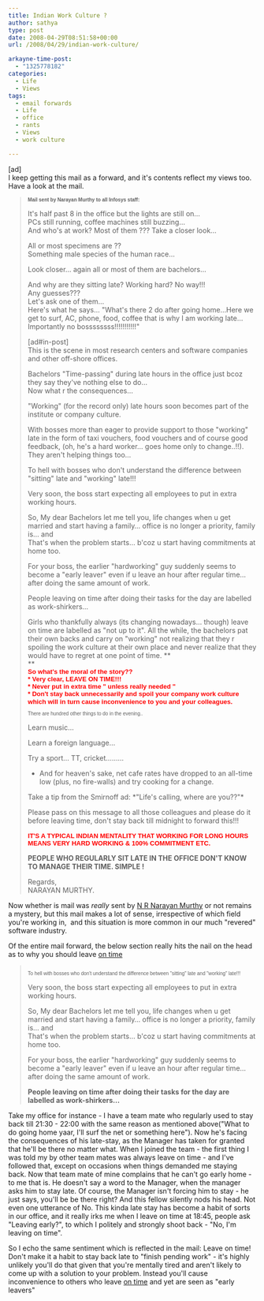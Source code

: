 ```yaml
---
title: Indian Work Culture ?
author: sathya
type: post
date: 2008-04-29T08:51:58+00:00
url: /2008/04/29/indian-work-culture/

arkayne-time-post:
  - "1325778182"
categories:
  - Life
  - Views
tags:
  - email forwards
  - Life
  - office
  - rants
  - Views
  - work culture

---
```

[ad]  
I keep getting this mail as a forward, and it's contents reflect my views too. Have a look at the mail.

> <span style="font-family: Arial; font-size: x-small;"><strong>Mail sent by Narayan Murthy to all Infosys staff:</strong></span>
> 
> It's half past 8 in the office but the lights are still on&#8230;  
> PCs still running, coffee machines still buzzing&#8230;  
> And who's at work? Most of them ??? Take a closer look&#8230;
> 
> All or most specimens are ??  
> Something male species of the human race&#8230;
> 
> Look closer&#8230; again all or most of them are bachelors&#8230;
> 
> And why are they sitting late? Working hard? No way!!!  
> Any guesses???  
> Let's ask one of them&#8230;  
> Here's what he says&#8230; "What's there 2 do after going home&#8230;Here we get to surf, AC, phone, food, coffee that is why I am working late&#8230;Importantly no bossssssss!!!!!!!!!!!"
> 
> <!--more-->
> 
>  
> [ad#in-post]  
> This is the scene in most research centers and software companies and other off-shore offices.
> 
> Bachelors "Time-passing" during late hours in the office just bcoz they say they've nothing else to do&#8230;  
> Now what r the consequences&#8230;
> 
> "Working" (for the record only) late hours soon becomes part of the institute or company culture.
> 
> With bosses more than eager to provide support to those "working" late in the form of taxi vouchers, food vouchers and of course good feedback, (oh, he's a hard worker&#8230; goes home only to change..!!).  
> They aren't helping things too&#8230;
> 
> To hell with bosses who don't understand the difference between "sitting" late and "working" late!!!
> 
> Very soon, the boss start expecting all employees to put in extra working hours.
> 
> So, My dear Bachelors let me tell you, life changes when u get married and start having a family&#8230; office is no longer a priority, family is&#8230; and  
> That's when the problem starts&#8230; b'coz u start having commitments at home too.
> 
> For your boss, the earlier "hardworking" guy suddenly seems to become a "early leaver" even if u leave an hour after regular time&#8230; after doing the same amount of work.
> 
> People leaving on time after doing their tasks for the day are labelled as work-shirkers&#8230;
> 
> Girls who thankfully always (its changing nowadays&#8230; though) leave on time are labelled as "not up to it". All the while, the bachelors pat their own backs and carry on "working" not realizing that they r spoiling the work culture at their own place and never realize that they would have to regret at one point of time. **  
>** <span style="font-family: Arial; color: red; font-size: small;"><strong><br /> So what's the moral of the story??<br /> * Very clear, LEAVE ON TIME!!!<br /> * Never put in extra time " unless really needed "<br /> * Don't stay back unnecessarily and spoil your company work culture which will in turn cause inconvenience to you and your colleagues.</strong></span><span style="font-size: small;"><br /> </span><span style="font-family: Arial; font-size: x-small;"><br /> There are hundred other things to do in the evening..</span>
> 
> Learn music&#8230;
> 
> Learn a foreign language&#8230;
> 
> Try a sport&#8230; TT, cricket&#8230;&#8230;&#8230;
> 
> * And for heaven's sake, net cafe rates have dropped to an all-time low (plus, no fire-walls) and try cooking for a change.
> 
> Take a tip from the Smirnoff ad: \*"Life's calling, where are you??"\*
> 
> Please pass on this message to all those colleagues and please do it before leaving time, don't stay back till midnight to forward this!!!  
> <span style="font-family: Arial; color: red; font-size: small;"><strong><br /> IT'S A TYPICAL INDIAN MENTALITY THAT WORKING FOR LONG HOURS MEANS VERY HARD WORKING & 100% COMMITMENT ETC.</strong></span>
> 
> **PEOPLE WHO REGULARLY SIT LATE IN THE OFFICE DON'T KNOW TO MANAGE THEIR TIME. SIMPLE !** 
> 
> Regards,  
> NARAYAN MURTHY.

Now whether is mail was _really_ sent by [N R Narayan Murthy][1] or not remains a mystery, but this mail makes a lot of sense, irrespective of which field you're working in,  and this situation is more common in our much "revered" software industry.

Of the entire mail forward, the below section really hits the nail on the head as to why you should leave <span style="text-decoration: underline;">on time</span>

> <span style="font-family: Arial; font-size: x-small;"><br /> To hell with bosses who don't understand the difference between "sitting" late and "working" late!!!</span>
> 
> Very soon, the boss start expecting all employees to put in extra working hours.
> 
> So, My dear Bachelors let me tell you, life changes when u get married and start having a family&#8230; office is no longer a priority, family is&#8230; and  
> That's when the problem starts&#8230; b'coz u start having commitments at home too.
> 
> For your boss, the earlier "hardworking" guy suddenly seems to become a "early leaver" even if u leave an hour after regular time&#8230; after doing the same amount of work.
> 
> **People leaving on time after doing their tasks for the day are labelled as work-shirkers&#8230;** 

Take my office for instance - I have a team mate who regularly used to stay back till 21:30 - 22:00 with the same reason as mentioned above("What to do going home yaar, I'll surf the net or something here"). Now he's facing the consequences of his late-stay, as the Manager has taken for granted that he'll be there no matter what. When I joined the team - the first thing I was told my by other team mates was always leave on time - and I've followed that, except on occasions when things demanded me staying back. Now that team mate of mine complains that he can't go early home - to me that is. He doesn't say a word to the Manager, when the manager asks him to stay late. Of course, the Manager isn't forcing him to stay - he just says, you'll be be there right? And this fellow silently nods his head. Not even one utterance of No. This kinda late stay has become a habit of sorts in our office, and it really irks me when I leave on time at 18:45, people ask  "Leaving early?", to which I politely and strongly shoot back - "No, I'm leaving on time".

So I echo the same sentiment which is reflected in the mail: Leave on time! Don't make it a habit to stay back late to "finish pending work" - it's highly unlikely you'll do that given that you're mentally tired and aren't likely to come up with a solution to your problem. Instead you'll cause inconvenience to others who leave <span style="text-decoration: underline;">on time</span> and yet are seen as "early leavers"

 [1]: https://en.wikipedia.org/wiki/N.R._Narayana_Murthy
